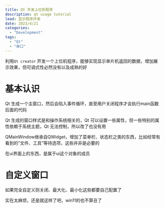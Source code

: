 ```yaml
---
title: Qt 开发上位机程序
description: qt usage tutorial
lead: 显示程序开发
date: 2023/4/21
categories:
  - "Development"
tags:
  - "Qt"
  - "串口"
---
```


利用`Qt creator` 开发一个上位机程序，能够实现显示单片机返回的数据，增加展示效果，但可调式性必然没有以及成熟的好

# 基本认识

Qt 生成一个主窗口，然后会陷入事件循环，直至用户关闭程序才会执行main函数后面的代码

Qt 生成的窗口样式是和操作系统相关的，Qt 可以设置一些属性，但一些特别的属性依赖于系统主题，Qt 无法控制，所以改了也没有用



QMainWindow继承自QWidget，增加了菜单栏、状态栏之类的东西，比如经常有看到的“文件、工具”等待选项，这些并非是必要的

在ui界面上的东西，是属于ui这个对象的成员

# 自定义窗口

如果完全自定义则关闭、最大化、最小化这些都要自己配置了

实在太麻烦，还是就这样了吧，win11的也不算丑了